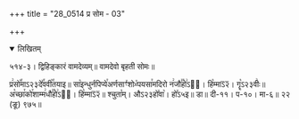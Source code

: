 +++
title = "28_0514 प्र सोम - 03"

+++
<details open><summary>लिखितम्</summary>

५१४-३। द्विहिङ्कारं वामदेव्यम्॥ वामदेवो बृहती सोमः॥

प्र꣢सो꣡꣯माऽ२३दे꣤꣯ववी꣥꣯तयाइ॥ सा꣡इन्धुर्नपिप्ये꣯अर्णसाꣳ꣯शोᳲ꣯पयसा꣯मदिरो न꣢जौ꣣꣯हो꣢ऽ३᳐। हि꣡म्माऽ᳒२᳒। गॄ꣡ऽ२३वीः꣢॥ अ꣡च्छा꣯को꣯शाम्म꣢धौ꣣꣯हो꣢ऽ३᳐। हि꣡म्माऽ᳒२᳒॥ श्चुता꣡म्। औऽ२३हो꣤वा꣥। हो꣤ऽ५इ॥ डा॥ दी-११। प-१०। मा-६॥ २२ (ङू) ९७५॥
</details>